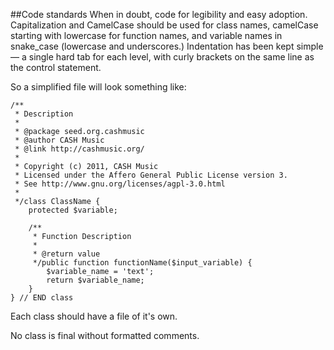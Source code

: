 ##Code standards
When in doubt, code for legibility and easy adoption. Capitalization and CamelCase should be used 
for class names, camelCase starting with lowercase for function names, and variable names in 
snake_case (lowercase and underscores.) Indentation has been kept simple — a single hard tab 
for each level, with curly brackets on the same line as the control statement.

So a simplified file will look something like:

	/**
	 * Description
	 *
	 * @package seed.org.cashmusic
	 * @author CASH Music
	 * @link http://cashmusic.org/
	 *
	 * Copyright (c) 2011, CASH Music
	 * Licensed under the Affero General Public License version 3.
	 * See http://www.gnu.org/licenses/agpl-3.0.html
	 *
	 */class ClassName {
		protected $variable;
	
		/**
		 * Function Description
		 *
		 * @return value
		 */public function functionName($input_variable) {
			$variable_name = 'text';
			return $variable_name;
		}
	} // END class 

Each class should have a file of it's own.

No class is final without formatted comments.